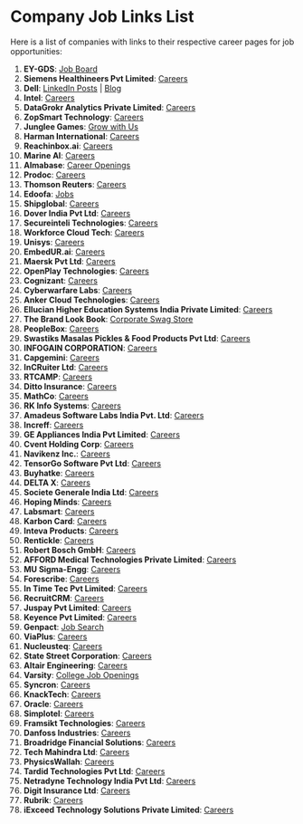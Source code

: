 # Company Job Links List

Here is a list of companies with links to their respective career pages for job opportunities:

1. **EY-GDS**: [Job Board](https://eyglobal.yello.co/job_boards/c1riT--B2O-KySgYWsZO1Q?locale=en)
2. **Siemens Healthineers Pvt Limited**: [Careers](https://jobs.siemens-healthineers.com/careers)
3. **Dell**: [LinkedIn Posts](https://www.linkedin.com/company/delltechnologies/posts/?feedView=all) | [Blog](https://www.dell.com/en-us/blog/tags/rsa/)
4. **Intel**: [Careers](https://jobs.intel.com/en)
5. **DataGrokr Analytics Private Limited**: [Careers](https://datagrokr.com/career/)
6. **ZopSmart Technology**: [Careers](https://zopsmart.com/careers/)
7. **Junglee Games**: [Grow with Us](https://www.jungleegames.com/grow.php)
8. **Harman International**: [Careers](https://jobs.harman.com/en_US/careers/SearchJobs?202=59341&listFilterMod)
9. **Reachinbox.ai**: [Careers](https://careers.outbox.vc/)
10. **Marine AI**: [Careers](https://marianaai.com/)
11. **Almabase**: [Career Openings](https://www.almabase.com/careers#openings)
12. **Prodoc**: [Careers](https://www.prodoc.io/company/careers)
13. **Thomson Reuters**: [Careers](https://careers.thomsonreuters.com/us/en/search-results)
14. **Edoofa**: [Jobs](https://www.instahyre.com/jobs-at-edoofa/)
15. **Shipglobal**: [Careers](https://shipglobal.in/)
16. **Dover India Pvt Ltd**: [Careers](https://www.dovercorporation.com/about-us/careers)
17. **Secureinteli Technologies**: [Careers](https://secureinteli.com/career/)
18. **Workforce Cloud Tech**: [Careers](https://cloudtechservices.com/careers/)
19. **Unisys**: [Careers](https://www.unisys.com/careers/)
20. **EmbedUR.ai**: [Careers](https://www.embedur.ai/careers/)
21. **Maersk Pvt Ltd**: [Careers](https://www.maersk.com/careers)
22. **OpenPlay Technologies**: [Careers](https://www.openplaytech.com/#careers)
23. **Cognizant**: [Careers](https://careers.cognizant.com/india-en/jobs/)
24. **Cyberwarfare Labs**: [Careers](https://cyberwarfare.live/career/)
25. **Anker Cloud Technologies**: [Careers](https://www.ankercloud.com/careers/open-positions)
26. **Ellucian Higher Education Systems India Private Limited**: [Careers](https://careers.ellucian.com/jobs)
27. **The Brand Look Book**: [Corporate Swag Store](https://corporateswagstore.com/?srsltid=AfmBOoq3eCPqMW0mE3kJn30zuaS5f0Wtpy4PkN31h-1SDZwWbuj3Th3G)
28. **PeopleBox**: [Careers](https://www.peoplebox.ai/careers/)
29. **Swastiks Masalas Pickles & Food Products Pvt Ltd**: [Careers](https://swastiks.com/)
30. **INFOGAIN CORPORATION**: [Careers](https://www.infogain.com/careers/listing)
31. **Capgemini**: [Careers](https://www.capgemini.com/in-en/careers/)
32. **InCRuiter Ltd**: [Careers](https://incruiter.com/careers)
33. **RTCAMP**: [Careers](https://careers.rtcamp.com/)
34. **Ditto Insurance**: [Careers](https://joinditto.freshteam.com/jobs)
35. **MathCo**: [Careers](https://mathco.com/explore-roles/)
36. **RK Info Systems**: [Careers](https://www.rkinfosystems.in/)
37. **Amadeus Software Labs India Pvt. Ltd**: [Careers](https://jobs.amadeus.com/career-areas)
38. **Increff**: [Careers](https://www.increff.com/careers/)
39. **GE Appliances India Pvt Limited**: [Careers](https://careers.geappliances.com/)
40. **Cvent Holding Corp**: [Careers](https://careers.cvent.com/)
41. **Navikenz Inc.**: [Careers](https://navikenz.com/opportunity/)
42. **TensorGo Software Pvt Ltd**: [Careers](https://www.tensorgo.com/careers/)
43. **Buyhatke**: [Careers](https://compare.buyhatke.com/company/)
44. **DELTA X**: [Careers](https://deltax.com/career/)
45. **Societe Generale India Ltd**: [Careers](https://careers.societegenerale.com/en/search)
46. **Hoping Minds**: [Careers](https://hopingminds.com/)
47. **Labsmart**: [Careers](https://www.labsmartlis.com/)
48. **Karbon Card**: [Careers](https://www.karboncard.com/)
49. **Inteva Products**: [Careers](https://www.intevaproducts.com/careers)
50. **Rentickle**: [Careers](https://www.rentickle.com/bengaluru/careers)
51. **Robert Bosch GmbH**: [Careers](https://www.bosch.com/careers/)
52. **AFFORD Medical Technologies Private Limited**: [Careers](https://affordmed.com/careers)
53. **MU Sigma-Engg**: [Careers](https://www.mu-sigma.com/career/)
54. **Forescribe**: [Careers](https://www.forescribe.ai/)
55. **In Time Tec Pvt Limited**: [Careers](https://www.intimetec.com/careers)
56. **RecruitCRM**: [Careers](https://recruitcrm.io/careers/)
57. **Juspay Pvt Limited**: [Careers](https://juspay.io/careers)
58. **Keyence Pvt Limited**: [Careers](https://www.keyence.co.in/ss/career/)
59. **Genpact**: [Job Search](https://www.genpact.com/careers/job-search)
60. **ViaPlus**: [Careers](https://viaplus.com/)
61. **Nucleusteq**: [Careers](https://nucleusteq.com/careerPage/)
62. **State Street Corporation**: [Careers](https://careers.statestreet.com/global/en)
63. **Altair Engineering**: [Careers](https://careers.statestreet.com/global/en)
64. **Varsity**: [College Job Openings](https://www.varsity.com/college-job-openings/)
65. **Syncron**: [Careers](https://www.syncron.com/careers/)
66. **KnackTech**: [Careers](https://www.knack.com/careers/)
67. **Oracle**: [Careers](https://www.oracle.com/in/careers/)
68. **Simplotel**: [Careers](https://www.simplotel.com/careers.html)
69. **Framsikt Technologies**: [Careers](https://framsikt.easycruit.com/index.html?iso=gb)
70. **Danfoss Industries**: [Careers](https://www.danfoss.com/en-in/about-danfoss/careers/)
71. **Broadridge Financial Solutions**: [Careers](https://broadridge.wd5.myworkdayjobs.com/Careers)
72. **Tech Mahindra Ltd**: [Careers](https://careers.techmahindra.com/)
73. **PhysicsWallah**: [Careers](https://www.instahyre.com/jobs-at-physicswallah/)
74. **Tardid Technologies Pvt Ltd**: [Careers](https://www.tardidtech.com/tardid-career)
75. **Netradyne Technology India Pvt Ltd**: [Careers](https://www.netradyne.com/company/careers)
76. **Digit Insurance Ltd**: [Careers](https://www.godigit.com/careers)
77. **Rubrik**: [Careers](https://www.rubrik.com/company/careers)
78. **iExceed Technology Solutions Private Limited**: [Careers](https://www.i-exceed.com/careers/)
